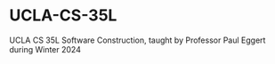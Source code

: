 # UCLA-CS-35L
UCLA CS 35L Software Construction, taught by Professor Paul Eggert during Winter 2024
